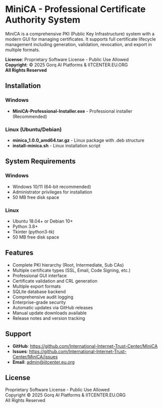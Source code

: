 # MiniCA - Professional Certificate Authority System

MiniCA is a comprehensive PKI (Public Key Infrastructure) system with a modern GUI for managing certificates. It supports full certificate lifecycle management including generation, validation, revocation, and export in multiple formats.

**License**: Proprietary Software License - Public Use Allowed  
**Copyright**: © 2025 Gorq AI Platforms & IITCENTER.EU.ORG  
**All Rights Reserved**

## Installation

### Windows
- **MiniCA-Professional-Installer.exe** - Professional installer (Recommended)

### Linux (Ubuntu/Debian)
- **minica_1.0.0_amd64.tar.gz** - Linux package with .deb structure
- **install-minica.sh** - Linux installation script

## System Requirements

### Windows
- Windows 10/11 (64-bit recommended)
- Administrator privileges for installation
- 50 MB free disk space

### Linux
- Ubuntu 18.04+ or Debian 10+
- Python 3.8+
- Tkinter (python3-tk)
- 50 MB free disk space

## Features

- Complete PKI hierarchy (Root, Intermediate, Sub CAs)
- Multiple certificate types (SSL, Email, Code Signing, etc.)
- Professional GUI interface
- Certificate validation and CRL generation
- Multiple export formats
- SQLite database backend
- Comprehensive audit logging
- Enterprise-grade security
- Automatic updates via GitHub releases
- Manual update downloads available
- Release notes and version tracking

## Support

- **GitHub**: https://github.com/International-Internet-Trust-Center/MiniCA
- **Issues**: https://github.com/International-Internet-Trust-Center/MiniCA/issues
- **Email**: admin@iitcenter.eu.org

## License

Proprietary Software License - Public Use Allowed  
Copyright © 2025 Gorq AI Platforms & IITCENTER.EU.ORG  
All Rights Reserved